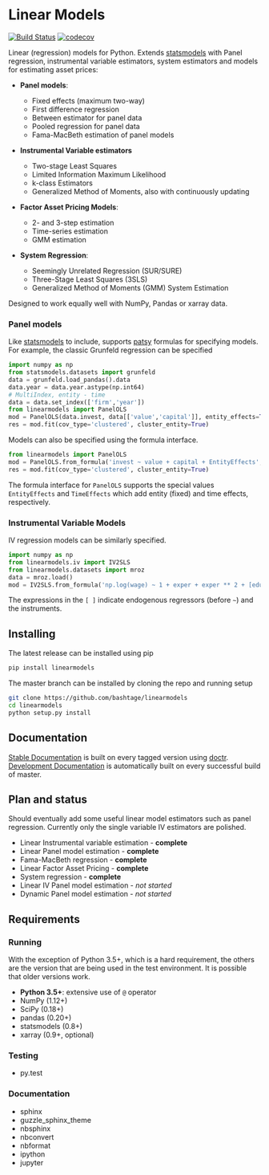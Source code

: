 # Linear Models

[![Build Status](https://travis-ci.org/bashtage/linearmodels.svg?branch=master)](https://travis-ci.org/bashtage/linearmodels)
[![codecov](https://codecov.io/gh/bashtage/linearmodels/branch/master/graph/badge.svg)](https://codecov.io/gh/bashtage/linearmodels)

Linear (regression) models for Python.  Extends
[statsmodels](http://www.statsmodels.org) with Panel regression,
instrumental variable estimators, system estimators and models for
estimating asset prices:
 
- **Panel models**:
    - Fixed effects (maximum two-way)
    - First difference regression
    - Between estimator for panel data
    - Pooled regression for panel data
    - Fama-MacBeth estimation of panel models
  
- **Instrumental Variable estimators**
    - Two-stage Least Squares
    - Limited Information Maximum Likelihood
    - k-class Estimators
    - Generalized Method of Moments, also with continuously updating

- **Factor Asset Pricing Models**:
    - 2- and 3-step estimation 
    - Time-series estimation
    - GMM estimation

- **System Regression**:
    - Seemingly Unrelated Regression (SUR/SURE)
    - Three-Stage Least Squares (3SLS)
    - Generalized Method of Moments (GMM) System Estimation
       
Designed to work equally well with NumPy, Pandas or xarray data.

### Panel models

Like [statsmodels](http://www.statsmodels.org) to include, supports 
[patsy](https://patsy.readthedocs.io/en/latest/) formulas for
specifying models. For example, the classic Grunfeld regression can be
specified

```python
import numpy as np
from statsmodels.datasets import grunfeld
data = grunfeld.load_pandas().data
data.year = data.year.astype(np.int64)
# MultiIndex, entity - time
data = data.set_index(['firm','year'])
from linearmodels import PanelOLS
mod = PanelOLS(data.invest, data[['value','capital']], entity_effects=True)
res = mod.fit(cov_type='clustered', cluster_entity=True)
```

Models can also be specified using the formula interface.
 
```python
from linearmodels import PanelOLS
mod = PanelOLS.from_formula('invest ~ value + capital + EntityEffects', data)
res = mod.fit(cov_type='clustered', cluster_entity=True)
```

The formula interface for ``PanelOLS`` supports the special values
``EntityEffects`` and ``TimeEffects`` which add entity (fixed) and time
effects, respectively.


### Instrumental Variable Models

IV regression models can be similarly specified.

```python
import numpy as np
from linearmodels.iv import IV2SLS
from linearmodels.datasets import mroz
data = mroz.load()
mod = IV2SLS.from_formula('np.log(wage) ~ 1 + exper + exper ** 2 + [educ ~ motheduc + fatheduc]', data)
```

The expressions in the `[ ]` indicate endogenous regressors (before `~`)
and the instruments.


## Installing

The latest release can be installed using pip

```bash
pip install linearmodels
```

The master branch can be installed by cloning the repo and running setup

```bash
git clone https://github.com/bashtage/linearmodels
cd linearmodels
python setup.py install
```

## Documentation

[Stable Documentation](https://bashtage.github.io/linearmodels/) is
built on every tagged version using
[doctr](https://github.com/drdoctr/doctr).
[Development Documentation](https://bashtage.github.io/linearmodels/devel)
is automatically built on every successful build of master.

## Plan and status

Should eventually add some useful linear model estimators such as panel
regression. Currently only the single variable IV estimators are polished.

* Linear Instrumental variable estimation - **complete**
* Linear Panel model estimation - **complete**
* Fama-MacBeth regression - **complete**
* Linear Factor Asset Pricing - **complete**
* System regression - **complete**
* Linear IV Panel model estimation - *not started*
* Dynamic Panel model estimation - *not started*


## Requirements

### Running

With the exception of Python 3.5+, which is a hard requirement, the
others are the version that are being used in the test environment.  It
is possible that older versions work.

* **Python 3.5+**: extensive use of `@` operator
* NumPy (1.12+)
* SciPy (0.18+)
* pandas (0.20+)
* statsmodels (0.8+)
* xarray (0.9+, optional)

### Testing

* py.test

### Documentation

* sphinx
* guzzle_sphinx_theme
* nbsphinx
* nbconvert
* nbformat
* ipython
* jupyter
